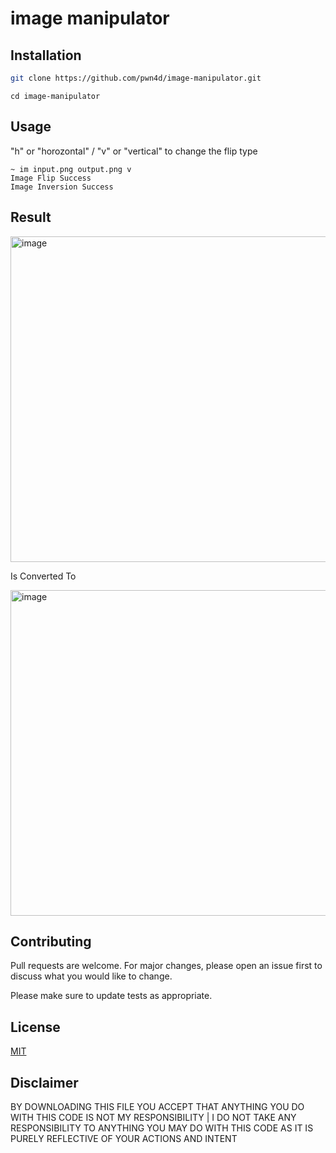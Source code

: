 #  image manipulator







## Installation
```bash
git clone https://github.com/pwn4d/image-manipulator.git
```
```
cd image-manipulator
```


## Usage
"h" or "horozontal" / "v" or "vertical" to change the flip type
```
~ im input.png output.png v
Image Flip Success
Image Inversion Success
```
## Result

<img width="521" alt="image" src="https://github.com/pwn4d/image-manipulator/assets/86152883/6a22a026-1f56-4816-971d-15e67f2675ff">

Is Converted To

<img width="521" alt="image" src="https://github.com/pwn4d/image-manipulator/assets/86152883/d2a0f409-26f7-4074-a37e-13c55fa3c057">

## Contributing
Pull requests are welcome. For major changes, please open an issue first to discuss what you would like to change.

Please make sure to update tests as appropriate.

## License
[MIT](https://choosealicense.com/licenses/mit/)

## Disclaimer
BY DOWNLOADING THIS FILE YOU ACCEPT THAT ANYTHING YOU DO WITH THIS CODE IS NOT MY RESPONSIBILITY | I DO NOT TAKE ANY RESPONSIBILITY TO ANYTHING YOU MAY DO WITH THIS CODE AS IT IS PURELY REFLECTIVE OF YOUR ACTIONS AND INTENT
